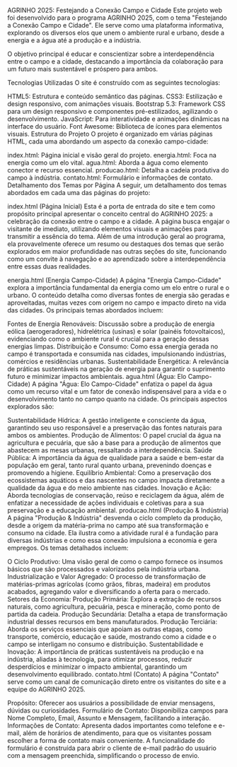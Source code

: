 AGRINHO 2025: Festejando a Conexão Campo e Cidade
Este projeto web foi desenvolvido para o programa AGRINHO 2025, com o tema "Festejando a Conexão Campo e Cidade". Ele serve como uma plataforma informativa, explorando os diversos elos que unem o ambiente rural e urbano, desde a energia e a água até a produção e a indústria.

O objetivo principal é educar e conscientizar sobre a interdependência entre o campo e a cidade, destacando a importância da colaboração para um futuro mais sustentável e próspero para ambos.

Tecnologias Utilizadas
O site é construído com as seguintes tecnologias:

HTML5: Estrutura e conteúdo semântico das páginas.
CSS3: Estilização e design responsivo, com animações visuais.
Bootstrap 5.3: Framework CSS para um design responsivo e componentes pré-estilizados, agilizando o desenvolvimento.
JavaScript: Para interatividade e animações dinâmicas na interface do usuário.
Font Awesome: Biblioteca de ícones para elementos visuais.
Estrutura do Projeto
O projeto é organizado em várias páginas HTML, cada uma abordando um aspecto da conexão campo-cidade:

index.html: Página inicial e visão geral do projeto.
energia.html: Foca na energia como um elo vital.
agua.html: Aborda a água como elemento conector e recurso essencial.
producao.html: Detalha a cadeia produtiva do campo à indústria.
contato.html: Formulário e informações de contato.
Detalhamento dos Temas por Página
A seguir, um detalhamento dos temas abordados em cada uma das páginas do projeto:

index.html (Página Inicial)
Esta é a porta de entrada do site e tem como propósito principal apresentar o conceito central do AGRINHO 2025: a celebração da conexão entre o campo e a cidade. A página busca engajar o visitante de imediato, utilizando elementos visuais e animações para transmitir a essência do tema. Além de uma introdução geral ao programa, ela provavelmente oferece um resumo ou destaques dos temas que serão explorados em maior profundidade nas outras seções do site, funcionando como um convite à navegação e ao aprendizado sobre a interdependência entre essas duas realidades.

energia.html (Energia Campo-Cidade)
A página "Energia Campo-Cidade" explora a importância fundamental da energia como um elo entre o rural e o urbano. O conteúdo detalha como diversas fontes de energia são geradas e aproveitadas, muitas vezes com origem no campo e impacto direto na vida das cidades. Os principais temas abordados incluem:

Fontes de Energia Renováveis: Discussão sobre a produção de energia eólica (aerogeradores), hidrelétrica (usinas) e solar (painéis fotovoltaicos), evidenciando como o ambiente rural é crucial para a geração dessas energias limpas.
Distribuição e Consumo: Como essa energia gerada no campo é transportada e consumida nas cidades, impulsionando indústrias, comércios e residências urbanas.
Sustentabilidade Energética: A relevância de práticas sustentáveis na geração de energia para garantir o suprimento futuro e minimizar impactos ambientais.
agua.html (Água: Elo Campo-Cidade)
A página "Água: Elo Campo-Cidade" enfatiza o papel da água como um recurso vital e um fator de conexão indispensável para a vida e o desenvolvimento tanto no campo quanto na cidade. Os principais aspectos explorados são:

Sustentabilidade Hídrica: A gestão inteligente e consciente da água, garantindo seu uso responsável e a preservação das fontes naturais para ambos os ambientes.
Produção de Alimentos: O papel crucial da água na agricultura e pecuária, que são a base para a produção de alimentos que abastecem as mesas urbanas, ressaltando a interdependência.
Saúde Pública: A importância da água de qualidade para a saúde e bem-estar da população em geral, tanto rural quanto urbana, prevenindo doenças e promovendo a higiene.
Equilíbrio Ambiental: Como a preservação dos ecossistemas aquáticos e das nascentes no campo impacta diretamente a qualidade da água e do meio ambiente nas cidades.
Inovação e Ação: Aborda tecnologias de conservação, reúso e reciclagem da água, além de enfatizar a necessidade de ações individuais e coletivas para a sua preservação e a educação ambiental.
producao.html (Produção & Indústria)
A página "Produção & Indústria" desvenda o ciclo completo da produção, desde a origem da matéria-prima no campo até sua transformação e consumo na cidade. Ela ilustra como a atividade rural é a fundação para diversas indústrias e como essa conexão impulsiona a economia e gera empregos. Os temas detalhados incluem:

O Ciclo Produtivo: Uma visão geral de como o campo fornece os insumos básicos que são processados e valorizados pela indústria urbana.
Industrialização e Valor Agregado: O processo de transformação de matérias-primas agrícolas (como grãos, fibras, madeira) em produtos acabados, agregando valor e diversificando a oferta para o mercado.
Setores da Economia:
Produção Primária: Explora a extração de recursos naturais, como agricultura, pecuária, pesca e mineração, como ponto de partida da cadeia.
Produção Secundária: Detalha a etapa de transformação industrial desses recursos em bens manufaturados.
Produção Terciária: Aborda os serviços essenciais que apoiam as outras etapas, como transporte, comércio, educação e saúde, mostrando como a cidade e o campo se interligam no consumo e distribuição.
Sustentabilidade e Inovação: A importância de práticas sustentáveis na produção e na indústria, aliadas à tecnologia, para otimizar processos, reduzir desperdícios e minimizar o impacto ambiental, garantindo um desenvolvimento equilibrado.
contato.html (Contato)
A página "Contato" serve como um canal de comunicação direto entre os visitantes do site e a equipe do AGRINHO 2025.

Propósito: Oferecer aos usuários a possibilidade de enviar mensagens, dúvidas ou curiosidades.
Formulário de Contato: Disponibiliza campos para Nome Completo, Email, Assunto e Mensagem, facilitando a interação.
Informações de Contato: Apresenta dados importantes como telefone e e-mail, além de horários de atendimento, para que os visitantes possam escolher a forma de contato mais conveniente. A funcionalidade do formulário é construída para abrir o cliente de e-mail padrão do usuário com a mensagem preenchida, simplificando o processo de envio.